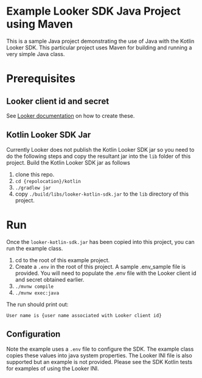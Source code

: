 # Example Looker SDK Java Project using Maven

This is a sample Java project demonstrating the use of Java with the Kotlin
Looker SDK. This particular project uses Maven for building and running a very
simple Java class.

# Prerequisites

## Looker client id and secret

See [Looker documentation](https://docs.looker.com/reference/api-and-integration/api-auth#authentication_with_an_sdk)
on how to create these.

## Kotlin Looker SDK Jar

Currently Looker does not publish the Kotlin Looker SDK jar so you need to do
the following steps and copy the resultant jar into the `lib` folder of this project. Build
the Kotlin Looker SDK jar as follows

1. clone this repo.
2. `cd {repolocation}/kotlin`
3. `./gradlew jar`
4. copy `./build/libs/looker-kotlin-sdk.jar` to the `lib` directory of this
   project.

# Run

Once the `looker-kotlin-sdk.jar` has been copied into this project, you can run
the example class.

1. cd to the root of this example project.
2. Create a `.env` in the root of this project. A sample .env_sample file is
   provided. You will need to populate the .env file with the Looker client id and
   secret obtained earlier.
3. `./mvnw compile`
4. `./mvnw exec:java`

The run should print out:

`User name is {user name associated with Looker client id}`

## Configuration

Note the example uses a `.env` file to configure the SDK. The example class
copies these values into java system properties. The Looker INI file is also
supported but an example is not provided. Please see the SDK Kotlin tests for
examples of using the Looker INI.
